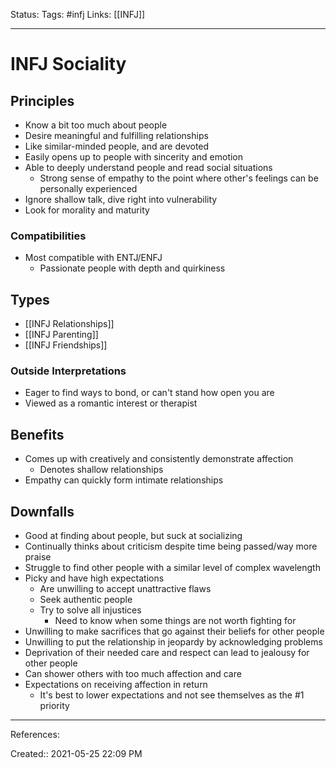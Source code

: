 Status: 
Tags: #infj
Links: [[INFJ]]
___
# INFJ Sociality
## Principles
- Know a bit too much about people
- Desire meaningful and fulfilling relationships
- Like similar-minded people, and are devoted
- Easily opens up to people with sincerity and emotion
- Able to deeply understand people and read social situations
	- Strong sense of empathy to the point where other's feelings can be personally experienced
- Ignore shallow talk, dive right into vulnerability
- Look for morality and maturity
### Compatibilities
- Most compatible with ENTJ/ENFJ
	- Passionate people with depth and quirkiness
## Types
- [[INFJ Relationships]]
- [[INFJ Parenting]]
- [[INFJ Friendships]]
### Outside Interpretations
- Eager to find ways to bond, or can't stand how open you are
- Viewed as a romantic interest or therapist
## Benefits
- Comes up with creatively and consistently demonstrate affection
	- Denotes shallow relationships
- Empathy can quickly form intimate relationships
## Downfalls
- Good at finding about people, but suck at socializing
- Continually thinks about criticism despite time being passed/way more praise
- Struggle to find other people with a similar level of complex wavelength
- Picky and have high expectations
	- Are unwilling to accept unattractive flaws
	- Seek authentic people
	- Try to solve all injustices
		- Need to know when some things are not worth fighting for
- Unwilling to make sacrifices that go against their beliefs for other people
- Unwilling to put the relationship in jeopardy by acknowledging problems
- Deprivation of their needed care and respect can lead to jealousy for other people
- Can shower others with too much affection and care
- Expectations on receiving affection in return
	- It's best to lower expectations and not see themselves as the #1 priority
___
References:

Created:: 2021-05-25 22:09 PM